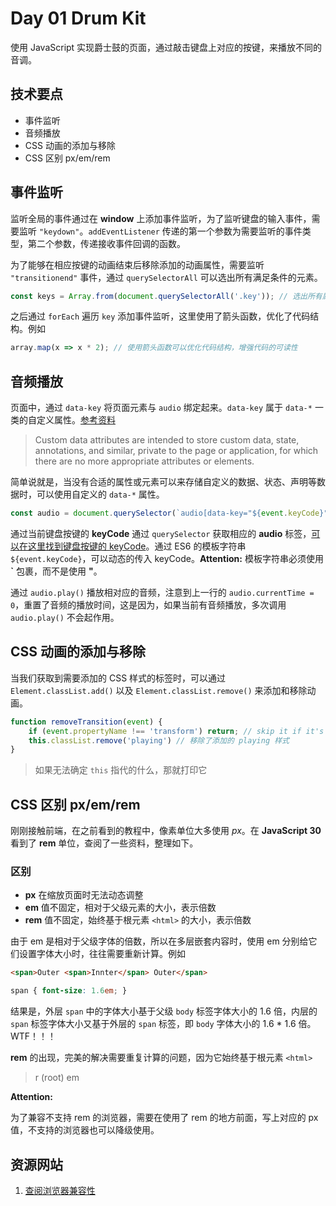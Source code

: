 # Day 01 Drum Kit

使用 JavaScript 实现爵士鼓的页面，通过敲击键盘上对应的按键，来播放不同的音调。

## 技术要点

- 事件监听
- 音频播放
- CSS 动画的添加与移除
- CSS 区别 px/em/rem

## 事件监听

监听全局的事件通过在 **window** 上添加事件监听，为了监听键盘的输入事件，需要监听 `"keydown"`。`addEventListener` 传递的第一个参数为需要监听的事件类型，第二个参数，传递接收事件回调的函数。

为了能够在相应按键的动画结束后移除添加的动画属性，需要监听 `"transitionend"` 事件，通过 `querySelectorAll` 可以选出所有满足条件的元素。

``` javascript
const keys = Array.from(document.querySelectorAll('.key')); // 选出所有属性包含 key 的元素
```

之后通过 `forEach` 遍历 `key` 添加事件监听，这里使用了箭头函数，优化了代码结构。例如

``` javascript
array.map(x => x * 2); // 使用箭头函数可以优化代码结构，增强代码的可读性
```

## 音频播放

页面中，通过 `data-key` 将页面元素与 `audio` 绑定起来。`data-key` 属于 `data-*` 一类的自定义属性。[参考资料](https://html.spec.whatwg.org/dev/dom.html#embedding-custom-non-visible-data-with-the-data-*-attributes)

> Custom data attributes are intended to store custom data, state, annotations, and similar, private to the page or application, for which there are no more appropriate attributes or elements.

简单说就是，当没有合适的属性或元素可以来存储自定义的数据、状态、声明等数据时，可以使用自定义的 `data-*` 属性。

``` javascript
const audio = document.querySelector(`audio[data-key="${event.keyCode}"]`);
```

通过当前键盘按键的 **keyCode** 通过 `querySelector` 获取相应的 **audio** 标签，[可以在这里找到键盘按键的 keyCode](http://keycode.info/)。通过 ES6 的模板字符串 `${event.keyCode}`，可以动态的传入 keyCode。**Attention:** 模板字符串必须使用 **`** 包裹，而不是使用 **"**。

通过 `audio.play()` 播放相对应的音频，注意到上一行的 `audio.currentTime = 0`，重置了音频的播放时间，这是因为，如果当前有音频播放，多次调用 `audio.play()` 不会起作用。

## CSS 动画的添加与移除

当我们获取到需要添加的 CSS 样式的标签时，可以通过 `Element.classList.add()` 以及 `Element.classList.remove()` 来添加和移除动画。

``` javascript
function removeTransition(event) {
    if (event.propertyName !== 'transform') return; // skip it if it's not a transform 如果不是一个 transform 就忽略它
    this.classList.remove('playing') // 移除了添加的 playing 样式
}
```

> 如果无法确定 `this` 指代的什么，那就打印它

## CSS 区别 px/em/rem 

刚刚接触前端，在之前看到的教程中，像素单位大多使用 *px*。在 **JavaScript 30** 看到了 **rem** 单位，查阅了一些资料，整理如下。

### 区别

  - **px** 在缩放页面时无法动态调整
  - **em** 值不固定，相对于父级元素的大小，表示倍数
  - **rem** 值不固定，始终基于根元素 `<html>` 的大小，表示倍数


由于 em 是相对于父级字体的倍数，所以在多层嵌套内容时，使用 em 分别给它们设置字体大小时，往往需要重新计算。例如

``` html
<span>Outer <span>Innter</span> Outer</span>
```

``` css
span { font-size: 1.6em; }
```

结果是，外层 `span` 中的字体大小基于父级 `body` 标签字体大小的 1.6 倍，内层的 `span` 标签字体大小又基于外层的 `span` 标签，即 `body` 字体大小的 1.6 * 1.6 倍。WTF！！！

**rem** 的出现，完美的解决需要重复计算的问题，因为它始终基于根元素 `<html>`

> r (root) em

**Attention:**

为了兼容不支持 rem 的浏览器，需要在使用了 rem 的地方前面，写上对应的 px 值，不支持的浏览器也可以降级使用。

## 资源网站

 1. [查阅浏览器兼容性](https://caniuse.com/)
